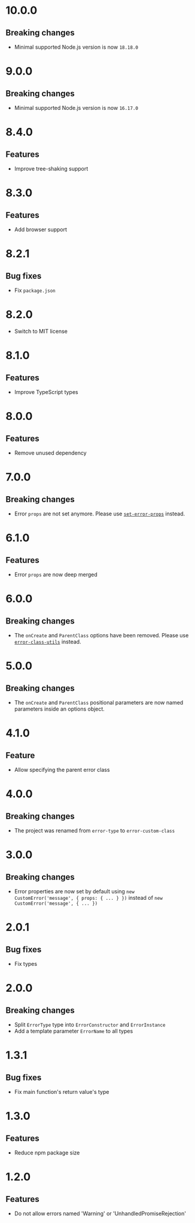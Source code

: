 # 10.0.0

## Breaking changes

- Minimal supported Node.js version is now `18.18.0`

# 9.0.0

## Breaking changes

- Minimal supported Node.js version is now `16.17.0`

# 8.4.0

## Features

- Improve tree-shaking support

# 8.3.0

## Features

- Add browser support

# 8.2.1

## Bug fixes

- Fix `package.json`

# 8.2.0

- Switch to MIT license

# 8.1.0

## Features

- Improve TypeScript types

# 8.0.0

## Features

- Remove unused dependency

# 7.0.0

## Breaking changes

- Error `props` are not set anymore. Please use
  [`set-error-props`](https://github.com/ehmicky/set-error-props) instead.

# 6.1.0

## Features

- Error `props` are now deep merged

# 6.0.0

## Breaking changes

- The `onCreate` and `ParentClass` options have been removed. Please use
  [`error-class-utils`](https://github.com/ehmicky/error-class-utils) instead.

# 5.0.0

## Breaking changes

- The `onCreate` and `ParentClass` positional parameters are now named
  parameters inside an options object.

# 4.1.0

## Feature

- Allow specifying the parent error class

# 4.0.0

## Breaking changes

- The project was renamed from `error-type` to `error-custom-class`

# 3.0.0

## Breaking changes

- Error properties are now set by default using
  `new CustomError('message', { props: { ... } })` instead of
  `new CustomError('message', { ... })`

# 2.0.1

## Bug fixes

- Fix types

# 2.0.0

## Breaking changes

- Split `ErrorType` type into `ErrorConstructor` and `ErrorInstance`
- Add a template parameter `ErrorName` to all types

# 1.3.1

## Bug fixes

- Fix main function's return value's type

# 1.3.0

## Features

- Reduce npm package size

# 1.2.0

## Features

- Do not allow errors named 'Warning' or 'UnhandledPromiseRejection'
